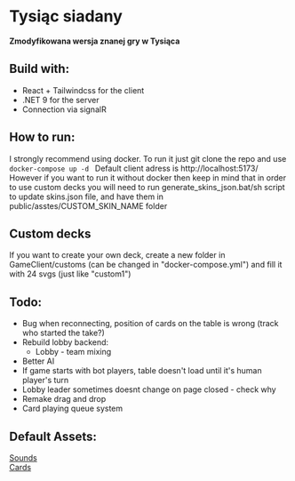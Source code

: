 # Tysiąc siadany
**Zmodyfikowana wersja znanej gry w Tysiąca**

## Build with:
* React + Tailwindcss for the client
* .NET 9 for the server
* Connection via signalR

## How to run:
I strongly recommend using docker. To run it just git clone the repo and use ```docker-compose up -d ``` Default client adress is http://localhost:5173/
However if you want to run it without docker then keep in mind that in order to use custom decks you will need to run generate_skins_json.bat/sh script to update skins.json file, and have them in public/asstes/CUSTOM_SKIN_NAME folder
## Custom decks
If you want to create your own deck, create a new folder in GameClient/customs (can be changed in "docker-compose.yml") and fill it with 24 svgs (just like "custom1")
## Todo:
* Bug when reconnecting, position of cards on the table is wrong (track who started the take?)
* Rebuild lobby backend:
    - Lobby - team mixing
* Better AI
* If game starts with bot players, table doesn't load until it's human player's turn
* Lobby leader sometimes doesnt change on page closed - check why
* Remake drag and drop
* Card playing queue system

## Default Assets:
[Sounds](https://pixabay.com) \
[Cards](https://www.me.uk/cards/) 